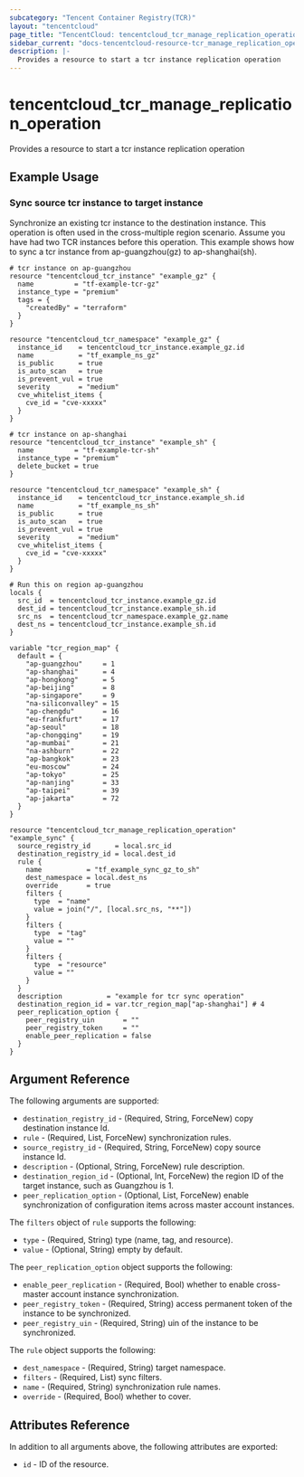 ```yaml
---
subcategory: "Tencent Container Registry(TCR)"
layout: "tencentcloud"
page_title: "TencentCloud: tencentcloud_tcr_manage_replication_operation"
sidebar_current: "docs-tencentcloud-resource-tcr_manage_replication_operation"
description: |-
  Provides a resource to start a tcr instance replication operation
---
```


# tencentcloud_tcr_manage_replication_operation

Provides a resource to start a tcr instance replication operation

## Example Usage

### Sync source tcr instance to target instance

Synchronize an existing tcr instance to the destination instance. This operation is often used in the cross-multiple region scenario.
Assume you have had two TCR instances before this operation. This example shows how to sync a tcr instance from ap-guangzhou(gz) to ap-shanghai(sh).

```hcl
# tcr instance on ap-guangzhou
resource "tencentcloud_tcr_instance" "example_gz" {
  name          = "tf-example-tcr-gz"
  instance_type = "premium"
  tags = {
    "createdBy" = "terraform"
  }
}

resource "tencentcloud_tcr_namespace" "example_gz" {
  instance_id    = tencentcloud_tcr_instance.example_gz.id
  name           = "tf_example_ns_gz"
  is_public      = true
  is_auto_scan   = true
  is_prevent_vul = true
  severity       = "medium"
  cve_whitelist_items {
    cve_id = "cve-xxxxx"
  }
}

# tcr instance on ap-shanghai
resource "tencentcloud_tcr_instance" "example_sh" {
  name          = "tf-example-tcr-sh"
  instance_type = "premium"
  delete_bucket = true
}

resource "tencentcloud_tcr_namespace" "example_sh" {
  instance_id    = tencentcloud_tcr_instance.example_sh.id
  name           = "tf_example_ns_sh"
  is_public      = true
  is_auto_scan   = true
  is_prevent_vul = true
  severity       = "medium"
  cve_whitelist_items {
    cve_id = "cve-xxxxx"
  }
}
```



```hcl
# Run this on region ap-guangzhou
locals {
  src_id  = tencentcloud_tcr_instance.example_gz.id
  dest_id = tencentcloud_tcr_instance.example_sh.id
  src_ns  = tencentcloud_tcr_namespace.example_gz.name
  dest_ns = tencentcloud_tcr_instance.example_sh.id
}

variable "tcr_region_map" {
  default = {
    "ap-guangzhou"     = 1
    "ap-shanghai"      = 4
    "ap-hongkong"      = 5
    "ap-beijing"       = 8
    "ap-singapore"     = 9
    "na-siliconvalley" = 15
    "ap-chengdu"       = 16
    "eu-frankfurt"     = 17
    "ap-seoul"         = 18
    "ap-chongqing"     = 19
    "ap-mumbai"        = 21
    "na-ashburn"       = 22
    "ap-bangkok"       = 23
    "eu-moscow"        = 24
    "ap-tokyo"         = 25
    "ap-nanjing"       = 33
    "ap-taipei"        = 39
    "ap-jakarta"       = 72
  }
}

resource "tencentcloud_tcr_manage_replication_operation" "example_sync" {
  source_registry_id      = local.src_id
  destination_registry_id = local.dest_id
  rule {
    name           = "tf_example_sync_gz_to_sh"
    dest_namespace = local.dest_ns
    override       = true
    filters {
      type  = "name"
      value = join("/", [local.src_ns, "**"])
    }
    filters {
      type  = "tag"
      value = ""
    }
    filters {
      type  = "resource"
      value = ""
    }
  }
  description           = "example for tcr sync operation"
  destination_region_id = var.tcr_region_map["ap-shanghai"] # 4
  peer_replication_option {
    peer_registry_uin       = ""
    peer_registry_token     = ""
    enable_peer_replication = false
  }
}
```

## Argument Reference

The following arguments are supported:

* `destination_registry_id` - (Required, String, ForceNew) copy destination instance Id.
* `rule` - (Required, List, ForceNew) synchronization rules.
* `source_registry_id` - (Required, String, ForceNew) copy source instance Id.
* `description` - (Optional, String, ForceNew) rule description.
* `destination_region_id` - (Optional, Int, ForceNew) the region ID of the target instance, such as Guangzhou is 1.
* `peer_replication_option` - (Optional, List, ForceNew) enable synchronization of configuration items across master account instances.

The `filters` object of `rule` supports the following:

* `type` - (Required, String) type (name, tag, and resource).
* `value` - (Optional, String) empty by default.

The `peer_replication_option` object supports the following:

* `enable_peer_replication` - (Required, Bool) whether to enable cross-master account instance synchronization.
* `peer_registry_token` - (Required, String) access permanent token of the instance to be synchronized.
* `peer_registry_uin` - (Required, String) uin of the instance to be synchronized.

The `rule` object supports the following:

* `dest_namespace` - (Required, String) target namespace.
* `filters` - (Required, List) sync filters.
* `name` - (Required, String) synchronization rule names.
* `override` - (Required, Bool) whether to cover.

## Attributes Reference

In addition to all arguments above, the following attributes are exported:

* `id` - ID of the resource.




